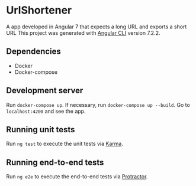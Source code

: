 # UrlShortener

A app developed in Angular 7 that expects a long URL and exports a short URL
This project was generated with [Angular CLI](https://github.com/angular/angular-cli) version 7.2.2.

## Dependencies
 - Docker
 - Docker-compose
 
## Development server

Run `docker-compose up`. If necessary, run `docker-compose up --build`. Go to `localhost:4200` and see the app.

## Running unit tests

Run `ng test` to execute the unit tests via [Karma](https://karma-runner.github.io).

## Running end-to-end tests

Run `ng e2e` to execute the end-to-end tests via [Protractor](http://www.protractortest.org/).
